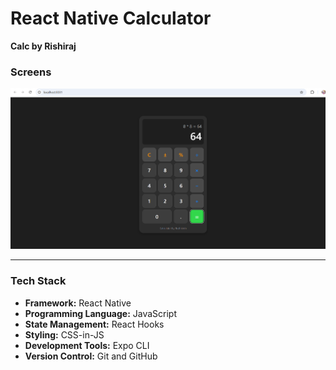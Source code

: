 # React Native Calculator  
**Calc by Rishiraj**



### Screens
![App Screenshot](assets/images/calc.png)

---

### Tech Stack

- **Framework:** React Native  
- **Programming Language:** JavaScript  
- **State Management:** React Hooks  
- **Styling:** CSS-in-JS  
- **Development Tools:** Expo CLI  
- **Version Control:** Git and GitHub  
